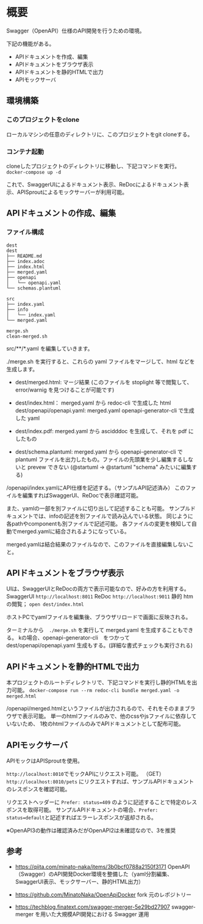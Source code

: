 # 概要

Swagger（OpenAPI）仕様のAPI開発を行うための環境。

下記の機能がある。

* APIドキュメントを作成、編集
* APIドキュメントをブラウザ表示
* APIドキュメントを静的HTMLで出力
* APIモックサーバ

## 環境構築

### このプロジェクトをclone

ローカルマシンの任意のディレクトリに、このプロジェクトをgit cloneする。

### コンテナ起動

cloneしたプロジェクトのディレクトリに移動し、下記コマンドを実行。
`docker-compose up -d`

これで、SwaggerUIによるドキュメント表示、ReDocによるドキュメント表示、APISproutによるモックサーバーが利用可能。

## APIドキュメントの作成、編集

### ファイル構成

```shell
dest
dest
├── README.md
├── index.adoc
├── index.html
├── merged.yaml
├── openapi
│   └── openapi.yaml
└── schemas.plantuml

src
├── index.yaml
├── info
│   └── index.yaml
└── merged.yaml

merge.sh
clean-merged.sh
```

src/**/*.yaml を編集していきます。

./merge.sh を実行すると、これらの yaml ファイルをマージして、html などを生成します。

- dest/merged.html: マージ結果 (このファイルを stoplight 等で閲覧して、error/warnig を見つけることが可能です)

- dest/index.html： merged.yaml から redoc-cli で生成した html
dest/openapi/openapi.yaml: merged.yaml openapi-generator-cli で生成した yaml

- dest/index.pdf: merged.yaml から ascidddoc を生成して、それを pdf にしたもの

- dest/schema.plantuml: merged.yaml から openapi-generator-cli で plantuml ファイルを出力したもの。ファイルの先頭業を少し編集するしないと prevew できない (@startuml -> @startuml "schema" みたいに編集する)

/openapi/index.yamlにAPI仕様を記述する。（サンプルAPI記述済み）
このファイルを編集すればSwaggerUI、ReDocで表示確認可能。

また、yamlの一部を別ファイルに切り出して記述することも可能。
サンプルドキュメントでは、infoの記述を別ファイルで読み込んでいる状態。
同じように各pathやcomponentも別ファイルで記述可能。
各ファイルの変更を検知して自動でmerged.yamlに結合されるようになっている。

merged.yamlは結合結果のファイルなので、このファイルを直接編集しないこと。

## APIドキュメントをブラウザ表示

UIは、SwaggerUIとReDocの両方で表示可能なので、好みの方を利用する。
SwaggerUI `http://localhost:8011`
ReDoc `http://localhost:9011`
静的 htm の閲覧； `open dest/index.html`

ホストPCでyamlファイルを編集後、ブラウザリロードで画面に反映される。

ターミナルから　`./merge.sh` を実行して merged.yaml を生成することもできる。
kの場合、openapi-generator-cli　をつかって dest/openapi/openapi.yaml 生成もする。(詳細な書式チェックも実行される)

## APIドキュメントを静的HTMLで出力

本プロジェクトのルートディレクトリで、下記コマンドを実行し静的HTMLを出力可能。
`docker-compose run --rm redoc-cli bundle merged.yaml -o merged.html`

/openapi/merged.htmlというファイルが出力されるので、それをそのままブラウザで表示可能。
単一のhtmlファイルのみで、他のcssやjsファイルに依存していないため、
1枚のhtmlファイルのみでAPIドキュメントとして配布可能。

## APIモックサーバ

APIモックはAPISproutを使用。

`http://localhost:8010`でモックAPIにリクエスト可能。
（GET）`http://localhost:8010/pets` にリクエストすれば、サンプルAPIドキュメントのレスポンスを確認可能。

リクエストヘッダーに `Prefer: status=409` のように記述することで特定のレスポンスを取得可能。
サンプルAPIドキュメントの場合、`Prefer: status=default`と記述すればエラーレスポンスが返却される。

※OpenAPI3の動作は確認済みだがOpenAPI2は未確認なので、3を推奨
## 参考

* <https://qiita.com/minato-naka/items/3b0bcf0788a2150f3171>
  OpenAPI（Swagger）のAPI開発Docker環境を整備した（yaml分割編集、SwaggerUI表示、モックサーバー、静的HTML出力）

* <https://github.com/MinatoNaka/OpenApiDocker>
  fork 元のレポジトリー

* <https://techblog.finatext.com/swagger-merger-5e29bd27907>
  swagger-merger を用いた大規模API開発における Swagger 運用
